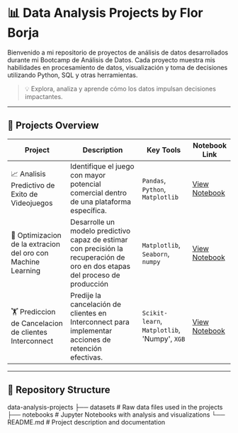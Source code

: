# 📊 Data Analysis Projects by Flor Borja
Bienvenido a mi repositorio de proyectos de análisis de datos desarrollados durante mi Bootcamp de Análisis de Datos.
Cada proyecto muestra mis habilidades en procesamiento de datos, visualización y toma de decisiones utilizando Python, SQL y otras herramientas.

> 💡 Explora, analiza y aprende cómo los datos impulsan decisiones impactantes.

---

## 🚀 Projects Overview

| Project | Description | Key Tools | Notebook Link |
|---------|------------|-----------|---------------|
| 📈 Analisis Predictivo de Exito de Videojuegos | Identifique el juego con mayor potencial comercial dentro de una plataforma específica. | `Pandas`, `Python`, `Matplotlib` | [View Notebook](analisis-de-tienda-videojuegos/proyecto-integrado.ipynb) |
| 🛒 Optimizacion de la extracion del oro con Machine Learning | Desarrolle un modelo predictivo capaz de estimar con precisión la recuperación de oro en dos etapas del proceso de producción | `Matplotlib`, `Seaborn`, `numpy` | [View Notebook](modelo-machine-learning-zyfra/Proyecto_12.ipynb) |
| 🏋️ Prediccion de Cancelacion de clientes Interconnect |Predije la cancelación de clientes en Interconnect para implementar acciones de retención efectivas. | `Scikit-learn`, `Matplotlib`, 'Numpy', `XGB` | [View Notebook](modelo-churn-telecomunicaciones/Proyecto_Final.ipynb) |

---

## 📁 Repository Structure

data-analysis-projects
├── datasets # Raw data files used in the projects
├── notebooks # Jupyter Notebooks with analysis and visualizations
└── README.md # Project description and documentation

